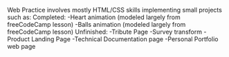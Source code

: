 Web Practice involves mostly HTML/CSS skills implementing small projects
such as:
Completed:
-Heart animation (modeled largely from freeCodeCamp lesson)
-Balls animation (modeled largely from freeCodeCamp lesson)
Unfinished:
-Tribute Page
-Survey transform
-Product Landing Page
-Technical Documentation page
-Personal Portfolio web page
